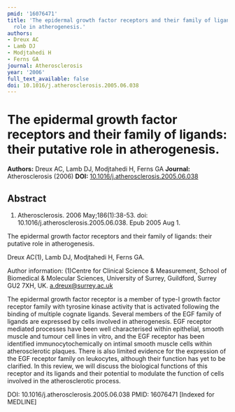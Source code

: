 ```yaml
---
pmid: '16076471'
title: 'The epidermal growth factor receptors and their family of ligands: their putative
  role in atherogenesis.'
authors:
- Dreux AC
- Lamb DJ
- Modjtahedi H
- Ferns GA
journal: Atherosclerosis
year: '2006'
full_text_available: false
doi: 10.1016/j.atherosclerosis.2005.06.038
---
```


# The epidermal growth factor receptors and their family of ligands: their putative role in atherogenesis.
**Authors:** Dreux AC, Lamb DJ, Modjtahedi H, Ferns GA
**Journal:** Atherosclerosis (2006)
**DOI:** [10.1016/j.atherosclerosis.2005.06.038](https://doi.org/10.1016/j.atherosclerosis.2005.06.038)

## Abstract

1. Atherosclerosis. 2006 May;186(1):38-53. doi: 
10.1016/j.atherosclerosis.2005.06.038. Epub 2005 Aug 1.

The epidermal growth factor receptors and their family of ligands: their 
putative role in atherogenesis.

Dreux AC(1), Lamb DJ, Modjtahedi H, Ferns GA.

Author information:
(1)Centre for Clinical Science & Measurement, School of Biomedical & Molecular 
Sciences, University of Surrey, Guildford, Surrey GU2 7XH, UK. 
a.dreux@surrey.ac.uk

The epidermal growth factor receptor is a member of type-I growth factor 
receptor family with tyrosine kinase activity that is activated following the 
binding of multiple cognate ligands. Several members of the EGF family of 
ligands are expressed by cells involved in atherogenesis. EGF receptor mediated 
processes have been well characterised within epithelial, smooth muscle and 
tumour cell lines in vitro, and the EGF receptor has been identified 
immunocytochemically on intimal smooth muscle cells within atherosclerotic 
plaques. There is also limited evidence for the expression of the EGF receptor 
family on leukocytes, although their function has yet to be clarified. In this 
review, we will discuss the biological functions of this receptor and its 
ligands and their potential to modulate the function of cells involved in the 
atherosclerotic process.

DOI: 10.1016/j.atherosclerosis.2005.06.038
PMID: 16076471 [Indexed for MEDLINE]
